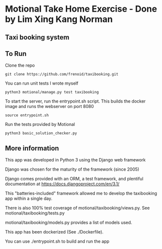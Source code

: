 # Motional Take Home Exercise - Done by Lim Xing Kang Norman

## Taxi booking system

## To Run

Clone the repo
```
git clone https://github.com/frenoid/taxibooking.git
```

You can run unit tests I wrote myself
```
python3 motional/manage.py test taxibooking
```

To start the server, run the entrypoint.sh script. 
This builds the docker image and runs the webserver on port 8080
```
source entrypoint.sh
```

Run the tests provided by Motional
```
python3 basic_solution_checker.py
```

## More information

This app was developed in Python 3 using the Django web framework

Django was chosen for the maturity of the framework (since 2005)

Django comes provided with an ORM, a test framework, and plentiful documentation at https://docs.djangoproject.com/en/3.1/

This "batteries-included" framework allowed me to develop the taxibooking app within a single day.

There is also 100% test coverage of motional/taxibooking/views.py. See motional/taxibooking/tests.py

motional/taxibooking/models.py provides a list of models used.

This app has been dockerized (See ./Dockerfile). 

You can use ./entrypoint.sh to build and run the app